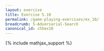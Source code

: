 ```yaml
---
layout: exercise
title: Exercise 5.10
permalink: /game-playing-exercises/ex_10/
breadcrumb: 5-Adversarial-Search
canonical_id: ch5ex10
---
```


{% include mathjax_support %}
